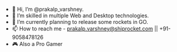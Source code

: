 - 👋 Hi, I’m @prakalp_varshney.
- 👀 I’m skilled in multiple Web and Desktop technologies.
- 🌱 I’m currently planning to release some rockets in GO.
- 📫 How to reach me - prakalp.varshney@shiprocket.com || +91-9058478126
- 🎮 Also a Pro Gamer

<!---
prakalp-shiprocket/prakalp-shiprocket is a ✨ special ✨ repository because its `README.md` (this file) appears on your GitHub profile.
You can click the Preview link to take a look at your changes.
--->
